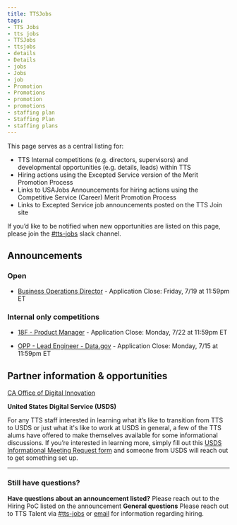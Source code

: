 ```yaml
---
title: TTSJobs
tags:
- TTS Jobs
- tts jobs
- TTSJobs
- ttsjobs
- details
- Details
- jobs 
- Jobs
- job
- Promotion
- Promotions
- promotion
- promotions
- staffing plan
- Staffing Plan
- staffing plans
---
```


This page serves as a central listing for:

- TTS Internal competitions (e.g. directors, supervisors) and developmental opportunities (e.g. details, leads) within TTS
- Hiring actions using the Excepted Service version of the Merit Promotion Process
- Links to USAJobs Announcements for hiring actions using the Competitive Service (Career) Merit Promotion Process
- Links to Excepted Service job announcements posted on the TTS Join site

If you’d like to be notified when new opportunities are listed on this page, please join the [#tts-jobs](https://gsa-tts.slack.com/messages/tts-jobs/) slack channel.

## Announcements

### Open

- [Business Operations Director](https://www.usajobs.gov/GetJob/ViewDetails/539579000) - Application Close: Friday, 7/19 at 11:59pm ET

### Internal only competitions

- [18F - Product Manager](https://docs.google.com/document/d/1NUSXAR5M4eiWLnhN-PG64VMhQDHag_q7B_ScspnxjTI/edit?usp=sharing) - Application Close: Monday, 7/22 at 11:59pm ET

- [OPP - Lead Engineer - Data.gov](https://docs.google.com/document/d/1fXV0apyfAl0fPbt3dGcS-9S1JExBbbE2fClOikR6lcs/edit?usp=sharing) - Application Close: Monday, 7/15 at 11:59pm ET


## Partner information & opportunities

[CA Office of Digital Innovation](https://www.govops.ca.gov/innovation/) 

**United States Digital Service (USDS)**

For any TTS staff interested in learning what it’s like to transition from TTS to USDS or just what it's like to work at USDS in general, a few of the TTS alums have offered to make themselves available for some informational discussions. If you’re interested in learning more, simply fill out this [USDS Informational Meeting Request form](https://docs.google.com/forms/d/e/1FAIpQLSfzbkhF6ahHv8-mu3BOpl6l7qg_kVyHuGUpDMcA-cPW60BfoQ/viewform?usp=sf_link) and someone from USDS will reach out to get something set up.

---------------------------------------------------------------------

### Still have questions?

**Have questions about an announcement listed?** Please reach out to the Hiring PoC listed on the announcement
**General questions** Please reach out to TTS Talent via [#tts-jobs](https://gsa-tts.slack.com/messages/tts-jobs/) or [email](mailto:tts-talentteam@gsa.gov) for information regarding hiring.
